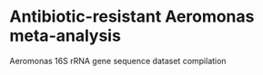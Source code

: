# Antibiotic-resistant Aeromonas meta-analysis
Aeromonas 16S rRNA gene sequence dataset compilation
